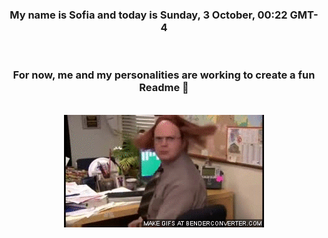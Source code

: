 


<div align="center">
<h3 >My name is Sofia and today is Sunday, 3 October, 00:22 GMT-4</h3><br>
<h3 >For now, me and my personalities are working to create a fun Readme 👋
</h3><br>
<img src='img/dwight.gif' alt='working...'/>
</div>
